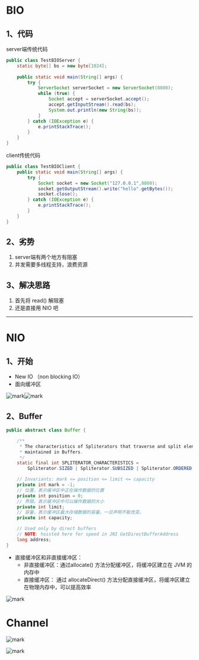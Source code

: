 # BIO

## 1、代码

server端传统代码

```java
public class TestBIOServer {
    static byte[] bs = new byte[1024];
    
    public static void main(String[] args) {
        try {
            ServerSocket serverSocket = new ServerSocket(8080);
            while (true) {
                Socket accept = serverSocket.accept();
                accept.getInputStream().read(bs);
                System.out.println(new String(bs));
            }
        } catch (IOException e) {
            e.printStackTrace();
        }
    }
}
```

client传统代码

```java
public class TestBIOClient {
    public static void main(String[] args) {
        try {
            Socket socket = new Socket("127.0.0.1",8080);
            socket.getOutputStream().write("hello".getBytes());
            socket.close();
        } catch (IOException e) {
            e.printStackTrace();
        }
    }
}
```

## 2、劣势

1. server端有两个地方有阻塞
2. 并发需要多线程支持，浪费资源

## 3、解决思路

1. 首先将 read() 解阻塞
2. 还是直接用 NIO 吧

---

# NIO

## 1、开始

- New IO （non blocking IO）
- 面向缓冲区

![mark](http://codedorado.oss-cn-beijing.aliyuncs.com/images/20200322/182138916.png)![mark](http://codedorado.oss-cn-beijing.aliyuncs.com/images/20200322/190417465.png)



## 2、Buffer

```java
public abstract class Buffer {

    /**
     * The characteristics of Spliterators that traverse and split elements
     * maintained in Buffers.
     */
    static final int SPLITERATOR_CHARACTERISTICS =
        Spliterator.SIZED | Spliterator.SUBSIZED | Spliterator.ORDERED;

    // Invariants: mark <= position <= limit <= capacity
    private int mark = -1;
    // 位置，表示缓冲区中正在操作数据的位置
    private int position = 0;
    // 界限。表示缓冲区中可以操作数据的大小
    private int limit;
    // 容量，表示缓冲区最大存储数据的容量。一旦声明不能改变。
    private int capacity;

    // Used only by direct buffers
    // NOTE: hoisted here for speed in JNI GetDirectBufferAddress
    long address;
}
```

- 直接缓冲区和非直接缓冲区：
  - 非直接缓冲区：通过allocate() 方法分配缓冲区，将缓冲区建立在 JVM 的内存中
  - 直接缓冲区： 通过 allocateDirect() 方法分配直接缓冲区，将缓冲区建立在物理内存中，可以提高效率

![mark](http://codedorado.oss-cn-beijing.aliyuncs.com/images/20200322/195135873.png)



# Channel

![mark](http://codedorado.oss-cn-beijing.aliyuncs.com/images/20200322/204525990.png)

![mark](http://codedorado.oss-cn-beijing.aliyuncs.com/images/20200322/204714169.png)

 